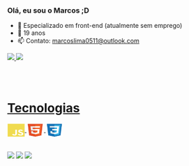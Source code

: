 ### Olá, eu sou o Marcos ;D



- 🔭 Especializado em front-end (atualmente sem emprego)
- 🌱 19 anos
- 📫 Contato: marcoslima0511@outlook.com


<div>
  <a href="https://github.com/marcoslima-dev">
  <img height="180em" src="https://github-readme-stats.vercel.app/api?username=marcoslima-dev&show_icons=true&theme=dark&include_all_commits=true&count_private=true"/>
  <img height="180em" src="https://github-readme-stats.vercel.app/api/top-langs/?username=marcoslima-dev&layout=compact&langs_count=7&theme=dark"/>
</div> 
   <br> <br>
  <div style="display: inline_block"><br>
    <h1>Tecnologias</h1>
  <img align="center" alt="Marcos-Js" height="30" width="40" src="https://raw.githubusercontent.com/devicons/devicon/master/icons/javascript/javascript-plain.svg">
  <img align="center" alt="Marcos-HTML" height="30" width="40" src="https://raw.githubusercontent.com/devicons/devicon/master/icons/html5/html5-original.svg">
  <img align="center" alt="Marcos-CSS" height="30" width="40" src="https://raw.githubusercontent.com/devicons/devicon/master/icons/css3/css3-original.svg">
</div>
  <br> <br>
  
  <div> 
  <a href="https://instagram.com/gkzgod" target="_blank"><img src="https://img.shields.io/badge/-Instagram-%23E4405F?style=for-the-badge&logo=instagram&logoColor=white" target="_blank"></a>
 	<a href="https://www.twitch.tv/gkzgod" target="_blank"><img src="https://img.shields.io/badge/Twitch-9146FF?style=for-the-badge&logo=twitch&logoColor=white" target="_blank"></a>
  <a href="https://www.linkedin.com/in/marcos-lima-2496a51a4/" target="_blank"><img src="https://img.shields.io/badge/-LinkedIn-%230077B5?style=for-the-badge&logo=linkedin&logoColor=white" target="_blank"></a> 
</div>


